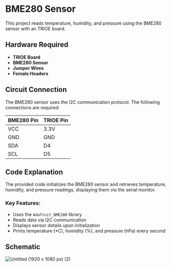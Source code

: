 # BME280 Sensor 

This project reads temperature, humidity, and pressure using the BME280 sensor with an TRIOE board.

## Hardware Required
- **TRIOE Board**
- **BME280 Sensor**
- **Jumper Wires**
- **Female Headers**

## Circuit Connection
The BME280 sensor uses the I2C communication protocol. The following connections are required:

| BME280 Pin | TRIOE Pin |
|------------|-----------|
| VCC        | 3.3V      |
| GND        | GND       |
| SDA        | D4        |
| SCL        | D5        |

## Code Explanation
The provided code initializes the BME280 sensor and retrieves temperature, humidity, and pressure readings, displaying them via the serial monitor.

### Key Features:
- Uses the `Adafruit_BME280` library
- Reads data via I2C communication
- Displays sensor details upon initialization
- Prints temperature (*C), humidity (%), and pressure (hPa) every second

## Schematic

![Untitled (1920 x 1080 px) (2)](https://github.com/user-attachments/assets/1dbcd836-1ebb-44bd-a125-3a6d435eaf93)





